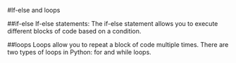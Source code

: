 #If-else and loops

##if-else
If-else statements:
The if-else statement allows you to execute different blocks of code based on a condition.

##loops
Loops allow you to repeat a block of code multiple times. 
There are two types of loops in Python: for and while loops.
